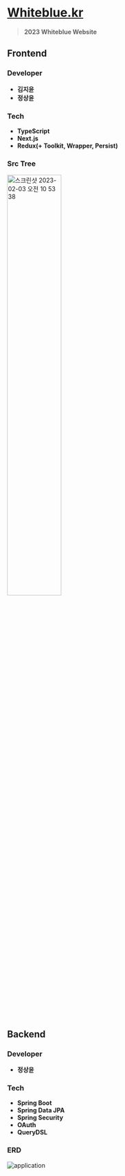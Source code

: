# [Whiteblue.kr](http://whiteblue.kr)
> **2023 Whiteblue Website**

## Frontend
### Developer
* **김지윤**
* **정상윤**

### Tech
* **TypeScript**
* **Next.js**
* **Redux(+ Toolkit, Wrapper, Persist)**

### Src Tree
<img width="50%" alt="스크린샷 2023-02-03 오전 10 53 38" src="https://user-images.githubusercontent.com/64190056/216492936-ba103c5b-12cd-435a-9ce9-2c1892dc81d7.png">

## Backend
### Developer
* **정상윤**

### Tech
* **Spring Boot**
* **Spring Data JPA**
* **Spring Security**
* **OAuth**
* **QueryDSL**

### ERD
![application](https://user-images.githubusercontent.com/82157140/216817678-35f8badc-a651-47a0-bcb2-d137f40c30c1.png)
